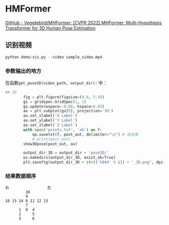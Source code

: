 # HMFormer

[GitHub - Vegetebird/MHFormer: [CVPR 2022] MHFormer: Multi-Hypothesis Transformer for 3D Human Pose Estimation](https://github.com/Vegetebird/MHFormer)

## 识别视频
```py
python demo/vis.py --video sample_video.mp4
```

### 参数输出的地方

在函数`get_pose3D(video_path, output_dir):` 中：
```py
## 3D
        fig = plt.figure(figsize=(9.6, 5.4))
        gs = gridspec.GridSpec(1, 1)
        gs.update(wspace=-0.00, hspace=0.05)
        ax = plt.subplot(gs[0], projection='3d')
        ax.set_xlabel('X Label')
        ax.set_ylabel('Y Label')
        ax.set_zlabel('Z Label')
        with open('points.txt', 'ab') as f:
            np.savetxt(f, post_out, delimiter="\n") # 在这里
            # print(post_out)
        show3Dpose(post_out, ax)

        output_dir_3D = output_dir + 'pose3D/'
        os.makedirs(output_dir_3D, exist_ok=True)
        plt.savefig(output_dir_3D + str(('%04d' % i)) + '_3D.png', dpi=200, format='png', bbox_inches='tight')
```

### 结果数据顺序

```
右                 左
         10
         9
16 15 14 8 11 12 13
         7
      1  0  4
      2     5
      3     6
```